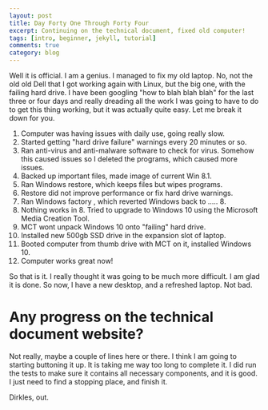 ```yaml
---
layout: post
title: Day Forty One Through Forty Four
excerpt: Continuing on the technical document, fixed old computer!
tags: [intro, beginner, jekyll, tutorial]
comments: true
category: blog
---
```


Well it is official. I am a genius. I managed to fix my old laptop. No, not the old old Dell that I got working again with Linux, but the big one, with the failing hard drive. I have been googling "how to blah blah blah" for the last three or four days and really dreading all the work I was going to have to do to get this thing working, but it was actually quite easy. Let me break it down for you.

1. Computer was having issues with daily use, going really slow.
2. Started getting "hard drive failure" warnings every 20 minutes or so.
3. Ran anti-virus and anti-malware software to check for virus. Somehow this caused issues so I deleted the programs, which caused more issues.
4. Backed up important files, made image of current Win 8.1.
5. Ran Windows restore, which keeps files but wipes programs.
6. Restore did not improve performance or fix hard drive warnings.
7. Ran Windows factory , which reverted Windows back to ..... 8.
8. Nothing works in 8. Tried to upgrade to Windows 10 using the Microsoft Media Creation Tool.
9. MCT wont unpack Windows 10 onto "failing" hard drive.
10. Installed new 500gb SSD drive in the expansion slot of laptop.
11. Booted computer from thumb drive with MCT on it, installed Windows 10.
12. Computer works great now!

So that is it. I really thought it was going to be much more difficult. I am glad it is done. So now, I have a new desktop, and a refreshed laptop. Not bad.

# Any progress on the technical document website?

Not really, maybe a couple of lines here or there. I think I am going to starting buttoning it up. It is taking me way too long to complete it. I did run the tests to make sure it contains all necessary components, and it is good. I just need to find a stopping place, and finish it.

Dirkles, out. 
